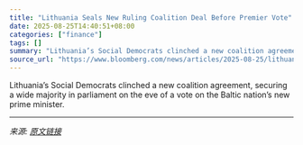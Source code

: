 ```yaml
---
title: "Lithuania Seals New Ruling Coalition Deal Before Premier Vote"
date: 2025-08-25T14:40:51+08:00
categories: ["finance"]
tags: []
summary: "Lithuania’s Social Democrats clinched a new coalition agreement, securing a wide majority in parliament on the eve of a vote on the Baltic nation’s new prime minister."
source_url: "https://www.bloomberg.com/news/articles/2025-08-25/lithuania-seals-new-ruling-coalition-deal-before-premier-vote"
---
```


Lithuania’s Social Democrats clinched a new coalition agreement, securing a wide majority in parliament on the eve of a vote on the Baltic nation’s new prime minister.

---

*来源: [原文链接](https://www.bloomberg.com/news/articles/2025-08-25/lithuania-seals-new-ruling-coalition-deal-before-premier-vote)*
